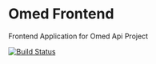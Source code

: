 Omed Frontend
====
Frontend Application for Omed Api Project

[![Build Status](https://travis-ci.org/kilip/omed-frontend.svg?branch=master)](https://travis-ci.org/kilip/omed-frontend)